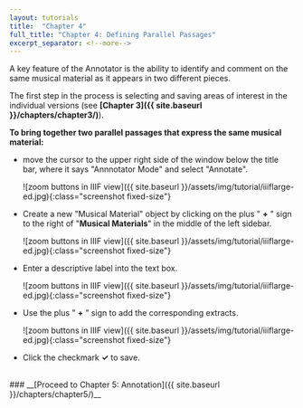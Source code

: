 ```yaml
---
layout: tutorials
title:  "Chapter 4"
full_title: "Chapter 4: Defining Parallel Passages"
excerpt_separator: <!--more-->
---
```

A key feature of the Annotator is the ability to identify and comment on the same musical material as it appears in two different pieces. 

The first step in the process is selecting and saving areas of interest in the individual versions
(see&nbsp;__[Chapter 3]({{ site.baseurl }}/chapters/chapter3/)__).

**To bring together two parallel passages that express the same musical material:**

* move the cursor to the upper right side of the window below the title bar, where it says "Annnotator Mode" and select "Annotate".

    ![zoom buttons in IIIF view]({{ site.baseurl }}/assets/img/tutorial/iiiflarge-ed.jpg){:class="screenshot fixed-size"}

* Create a new "Musical Material" object by clicking on the plus " __+__ " sign to the right of "__Musical Materials__" in the middle of the left sidebar.

    ![zoom buttons in IIIF view]({{ site.baseurl }}/assets/img/tutorial/iiiflarge-ed.jpg){:class="screenshot fixed-size"}

* Enter a descriptive label into the text box.

    ![zoom buttons in IIIF view]({{ site.baseurl }}/assets/img/tutorial/iiiflarge-ed.jpg){:class="screenshot fixed-size"}

* Use the plus " __+__ " sign to add the corresponding extracts.

    ![zoom buttons in IIIF view]({{ site.baseurl }}/assets/img/tutorial/iiiflarge-ed.jpg){:class="screenshot fixed-size"}

* Click the checkmark __✓__ to save.

<br>
### __[Proceed to Chapter 5: Annotation]({{ site.baseurl }}/chapters/chapter5/)__
<!-- Here is the tutorial with screenshots -->